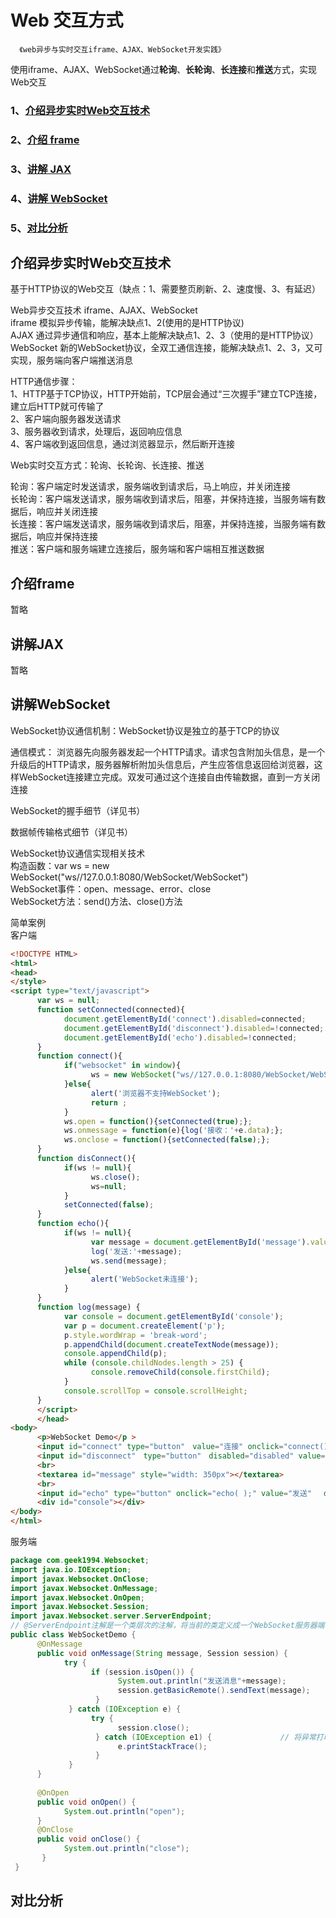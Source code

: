 # Web 交互方式

      《web异步与实时交互iframe、AJAX、WebSocket开发实践》
      
使用iframe、AJAX、WebSocket通过**轮询**、**长轮询**、**长连接**和**推送**方式，实现Web交互

### 1、[介绍异步实时Web交互技术](#介绍异步实时Web交互技术)

### 2、[介绍 frame](#介绍frame)

### 3、[讲解 JAX](#讲解JAX)

### 4、[讲解 WebSocket](#讲解WebSocket)

### 5、[对比分析](#对比分析)

## 介绍异步实时Web交互技术

基于HTTP协议的Web交互（缺点：1、需要整页刷新、2、速度慢、3、有延迟）

Web异步交互技术 iframe、AJAX、WebSocket           
iframe 模拟异步传输，能解决缺点1、2(使用的是HTTP协议)        
AJAX 通过异步通信和响应，基本上能解决缺点1、2、3（使用的是HTTP协议）  
WebSocket 新的WebSocket协议，全双工通信连接，能解决缺点1、2、3，又可实现，服务端向客户端推送消息


HTTP通信步骤：         
1、HTTP基于TCP协议，HTTP开始前，TCP层会通过“三次握手”建立TCP连接，建立后HTTP就可传输了           
2、客户端向服务器发送请求           
3、服务器收到请求，处理后，返回响应信息          
4、客户端收到返回信息，通过浏览器显示，然后断开连接          


Web实时交互方式：轮询、长轮询、长连接、推送

轮询：客户端定时发送请求，服务端收到请求后，马上响应，并关闭连接          
长轮询：客户端发送请求，服务端收到请求后，阻塞，并保持连接，当服务端有数据后，响应并关闭连接        
长连接：客户端发送请求，服务端收到请求后，阻塞，并保持连接，当服务端有数据后，响应并保持连接        
推送：客户端和服务端建立连接后，服务端和客户端相互推送数据       


## 介绍frame

暂略

## 讲解JAX

暂略

## 讲解WebSocket

WebSocket协议通信机制：WebSocket协议是独立的基于TCP的协议

通信模式： 
浏览器先向服务器发起一个HTTP请求。请求包含附加头信息，是一个升级后的HTTP请求，服务器解析附加头信息后，产生应答信息返回给浏览器，这样WebSocket连接建立完成。双发可通过这个连接自由传输数据，直到一方关闭连接

WebSocket的握手细节（详见书）

数据帧传输格式细节（详见书）

WebSocket协议通信实现相关技术           
构造函数：var ws = new WebSocket("ws//127.0.0.1:8080/WebSocket/WebSocket")         
WebSocket事件：open、message、error、close            
WebSocket方法：send()方法、close()方法            

简单案例        
客户端
```html
<!DOCTYPE HTML>
<html>
<head>
</style>
<script type="text/javascript">
      var ws = null;
      function setConnected(connected){
            document.getElementById('connect').disabled=connected;
            document.getElementById('disconnect').disabled=!connected;
            document.getElementById('echo').disabled=!connected;
      }
      function connect(){
            if("websocket" in window){
                  ws = new WebSocket("ws//127.0.0.1:8080/WebSocket/WebSocket");
            }else{
                  alert('浏览器不支持WebSocket');
                  return ;
            }
            ws.open = function(){setConnected(true);};
            ws.onmessage = function(e){log('接收：'+e.data);};
            ws.onclose = function(){setConnected(false);};
      }
      function disConnect(){
            if(ws != null){
                  ws.close();
                  ws=null;
            }
            setConnected(false);
      }
      function echo(){
            if(ws != null){
                  var message = document.getElementById('message').value;
                  log('发送:'+message);
                  ws.send(message);
            }else{
                  alert('WebSocket未连接');
            }
      }
      function log(message) { 　
            var console = document.getElementById('console'); 　
            var p = document.createElement('p'); 　
            p.style.wordWrap = 'break-word';　  
            p.appendChild(document.createTextNode(message));　 　
            console.appendChild(p);   　
            while (console.childNodes.length > 25) { 　 
                  console.removeChild(console.firstChild); 
            }   　
            console.scrollTop = console.scrollHeight; 
      } 
      </script> 
      </head> 
<body>  
      <p>WebSocket Demo</p >    
      <input id="connect" type="button"　value="连接" onclick="connect()" />  
      <input id="disconnect"　type="button"　disabled="disabled" value="断开连接" 　onclick="disconnect();" />  
      <br>  
      <textarea id="message" style="width: 350px"></textarea>  
      <br>  
      <input id="echo" type="button" onclick="echo( );" value="发送" 　disabled="disabled">  
      <div id="console"></div> 
</body> 
</html>

```

服务端
```java
package com.geek1994.Websocket; 
import java.io.IOException; 
import javax.Websocket.OnClose; 
import javax.Websocket.OnMessage; 
import javax.Websocket.OnOpen; 
import javax.Websocket.Session; 
import javax.Websocket.server.ServerEndpoint;  
// @ServerEndpoint注解是一个类层次的注解，将当前的类定义成一个WebSocket服务器端，其中的值将被用于监听用户连接的终端。 @ServerEndpoint("/Websocket")　  
public class WebSocketDemo {  
      @OnMessage　  
      public void onMessage(String message, Session session) { 　
            try { 　　　　　　
                  if (session.isOpen()) { 　　　　　　 
                        System.out.println("发送消息"+message); 　　　　　　　　
                        session.getBasicRemote().sendText(message); 　　　　　　
                   } 　　　　
             } catch (IOException e) { 　　　　　　
                  try { 　　　　　　　　
                        session.close(); 　　　　　　
                   } catch (IOException e1) { 　　　　　　　　 // 将异常打印在控制台上　　　　　 
                        e.printStackTrace();  　　　　　　
                   } 　　　　
             }  
      } 　
      
      @OnOpen  
      public void onOpen() { 　
            System.out.println("open");  
      }  
      @OnClose  
      public void onClose() { 　
            System.out.println("close");  
       } 
 }

```



## 对比分析



